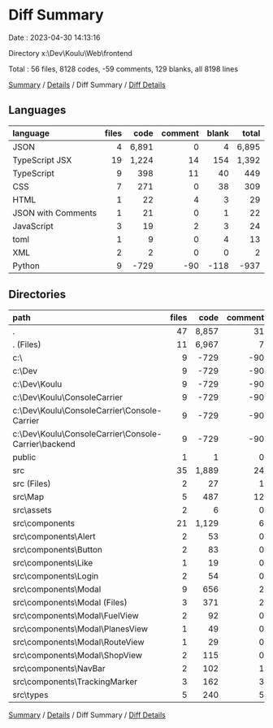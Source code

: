 # Diff Summary

Date : 2023-04-30 14:13:16

Directory x:\\Dev\\Koulu\\Web\\frontend

Total : 56 files,  8128 codes, -59 comments, 129 blanks, all 8198 lines

[Summary](results.md) / [Details](details.md) / Diff Summary / [Diff Details](diff-details.md)

## Languages
| language | files | code | comment | blank | total |
| :--- | ---: | ---: | ---: | ---: | ---: |
| JSON | 4 | 6,891 | 0 | 4 | 6,895 |
| TypeScript JSX | 19 | 1,224 | 14 | 154 | 1,392 |
| TypeScript | 9 | 398 | 11 | 40 | 449 |
| CSS | 7 | 271 | 0 | 38 | 309 |
| HTML | 1 | 22 | 4 | 3 | 29 |
| JSON with Comments | 1 | 21 | 0 | 1 | 22 |
| JavaScript | 3 | 19 | 2 | 3 | 24 |
| toml | 1 | 9 | 0 | 4 | 13 |
| XML | 2 | 2 | 0 | 0 | 2 |
| Python | 9 | -729 | -90 | -118 | -937 |

## Directories
| path | files | code | comment | blank | total |
| :--- | ---: | ---: | ---: | ---: | ---: |
| . | 47 | 8,857 | 31 | 247 | 9,135 |
| . (Files) | 11 | 6,967 | 7 | 17 | 6,991 |
| c:\\ | 9 | -729 | -90 | -118 | -937 |
| c:\\Dev | 9 | -729 | -90 | -118 | -937 |
| c:\\Dev\\Koulu | 9 | -729 | -90 | -118 | -937 |
| c:\\Dev\\Koulu\\ConsoleCarrier | 9 | -729 | -90 | -118 | -937 |
| c:\\Dev\\Koulu\\ConsoleCarrier\\Console-Carrier | 9 | -729 | -90 | -118 | -937 |
| c:\\Dev\\Koulu\\ConsoleCarrier\\Console-Carrier\\backend | 9 | -729 | -90 | -118 | -937 |
| public | 1 | 1 | 0 | 0 | 1 |
| src | 35 | 1,889 | 24 | 230 | 2,143 |
| src (Files) | 2 | 27 | 1 | 6 | 34 |
| src\\Map | 5 | 487 | 12 | 49 | 548 |
| src\\assets | 2 | 6 | 0 | 2 | 8 |
| src\\components | 21 | 1,129 | 6 | 151 | 1,286 |
| src\\components\\Alert | 2 | 53 | 0 | 12 | 65 |
| src\\components\\Button | 2 | 83 | 0 | 14 | 97 |
| src\\components\\Like | 1 | 19 | 0 | 2 | 21 |
| src\\components\\Login | 2 | 54 | 0 | 10 | 64 |
| src\\components\\Modal | 9 | 656 | 2 | 58 | 716 |
| src\\components\\Modal (Files) | 3 | 371 | 2 | 30 | 403 |
| src\\components\\Modal\\FuelView | 2 | 92 | 0 | 11 | 103 |
| src\\components\\Modal\\PlanesView | 1 | 49 | 0 | 4 | 53 |
| src\\components\\Modal\\RouteView | 1 | 29 | 0 | 3 | 32 |
| src\\components\\Modal\\ShopView | 2 | 115 | 0 | 10 | 125 |
| src\\components\\NavBar | 2 | 102 | 1 | 10 | 113 |
| src\\components\\TrackingMarker | 3 | 162 | 3 | 45 | 210 |
| src\\types | 5 | 240 | 5 | 22 | 267 |

[Summary](results.md) / [Details](details.md) / Diff Summary / [Diff Details](diff-details.md)
